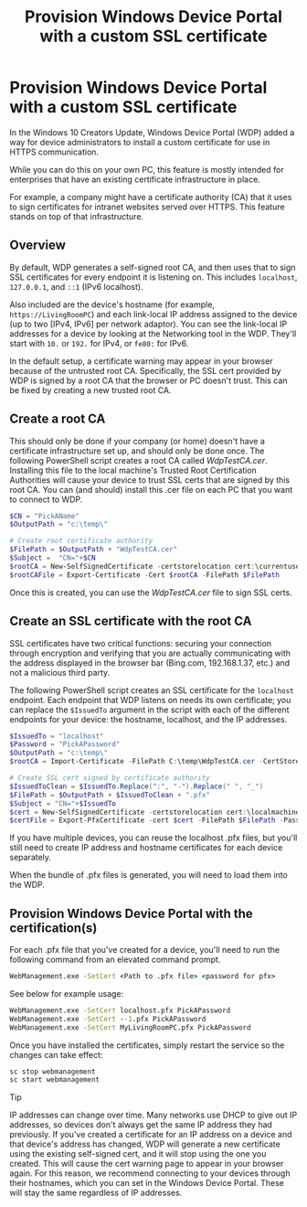 ﻿---
ms.assetid: e04ebe3f-479c-4b48-99d8-3dd4bb9bfaf4
title: Provision Windows Device Portal with a custom SSL certificate
description: Learn how to provision Windows Device Portal with a custom certificate for use in HTTPS communication.
ms.date: 01/08/2021
ms.topic: article
keywords: windows 10, uwp, device portal
ms.localizationpriority: medium
ms.custom: [19H1, contperf-fy21q3]
---

# Provision Windows Device Portal with a custom SSL certificate

In the Windows 10 Creators Update, Windows Device Portal (WDP) added a way for device administrators to install a custom certificate for use in HTTPS communication.

While you can do this on your own PC, this feature is mostly intended for enterprises that have an existing certificate infrastructure in place.  

For example, a company might have a certificate authority (CA) that it uses to sign certificates for intranet websites served over HTTPS. This feature stands on top of that infrastructure.

## Overview

By default, WDP generates a self-signed root CA, and then uses that to sign SSL certificates for every endpoint it is listening on. This includes `localhost`, `127.0.0.1`, and `::1` (IPv6 localhost).

Also included are the device's hostname (for example, `https://LivingRoomPC`) and each link-local IP address assigned to the device (up to two [IPv4, IPv6] per network adaptor).
You can see the link-local IP addresses for a device by looking at the Networking tool in the WDP. They'll start with `10.` or `192.` for IPv4, or `fe80:` for IPv6.

In the default setup, a certificate warning may appear in your browser because of the untrusted root CA. Specifically, the SSL cert provided by WDP is signed by a root CA that the browser or PC doesn't trust. This can be fixed by creating a new trusted root CA.

## Create a root CA

This should only be done if your company (or home) doesn't have a certificate infrastructure set up, and should only be done once. The following PowerShell script creates a root CA called _WdpTestCA.cer_. Installing this file to the local machine's Trusted Root Certification Authorities will cause your device to trust SSL certs that are signed by this root CA. You can (and should) install this .cer file on each PC that you want to connect to WDP.  

```PowerShell
$CN = "PickAName"
$OutputPath = "c:\temp\"

# Create root certificate authority
$FilePath = $OutputPath + "WdpTestCA.cer"
$Subject =  "CN="+$CN
$rootCA = New-SelfSignedCertificate -certstorelocation cert:\currentuser\my -Subject $Subject -HashAlgorithm "SHA512" -KeyUsage CertSign,CRLSign
$rootCAFile = Export-Certificate -Cert $rootCA -FilePath $FilePath
```

Once this is created, you can use the _WdpTestCA.cer_ file to sign SSL certs.

## Create an SSL certificate with the root CA

SSL certificates have two critical functions: securing your connection through encryption and verifying that you are actually communicating with the address displayed in the browser bar (Bing.com, 192.168.1.37, etc.) and not a malicious third party.

The following PowerShell script creates an SSL certificate for the `localhost` endpoint. Each endpoint that WDP listens on needs its own certificate; you can replace the `$IssuedTo` argument in the script with each of the different endpoints for your device: the hostname, localhost, and the IP addresses.

```PowerShell
$IssuedTo = "localhost"
$Password = "PickAPassword"
$OutputPath = "c:\temp\"
$rootCA = Import-Certificate -FilePath C:\temp\WdpTestCA.cer -CertStoreLocation Cert:\CurrentUser\My\

# Create SSL cert signed by certificate authority
$IssuedToClean = $IssuedTo.Replace(":", "-").Replace(" ", "_")
$FilePath = $OutputPath + $IssuedToClean + ".pfx"
$Subject = "CN="+$IssuedTo
$cert = New-SelfSignedCertificate -certstorelocation cert:\localmachine\my -Subject $Subject -DnsName $IssuedTo -Signer $rootCA -HashAlgorithm "SHA512"
$certFile = Export-PfxCertificate -cert $cert -FilePath $FilePath -Password (ConvertTo-SecureString -String $Password -Force -AsPlainText)
```

If you have multiple devices, you can reuse the localhost .pfx files, but you'll still need to create IP address and hostname certificates for each device separately.

When the bundle of .pfx files is generated, you will need to load them into the WDP.

## Provision Windows Device Portal with the certification(s)

For each .pfx file that you've created for a device, you'll need to run the following command from an elevated command prompt.

```cmd
WebManagement.exe -SetCert <Path to .pfx file> <password for pfx>
```

See below for example usage:

```cmd
WebManagement.exe -SetCert localhost.pfx PickAPassword
WebManagement.exe -SetCert --1.pfx PickAPassword
WebManagement.exe -SetCert MyLivingRoomPC.pfx PickAPassword
```

Once you have installed the certificates, simply restart the service so the changes can take effect:

```cmd
sc stop webmanagement
sc start webmanagement
```

> [!TIP]
> IP addresses can change over time.
Many networks use DHCP to give out IP addresses, so devices don't always get the same IP address they had previously. If you've created a certificate for an IP address on a device and that device's address has changed, WDP will generate a new certificate using the existing self-signed cert, and it will stop using the one you created. This will cause the cert warning page to appear in your browser again. For this reason, we recommend connecting to your devices through their hostnames, which you can set in the Windows Device Portal. These will stay the same regardless of IP addresses.
